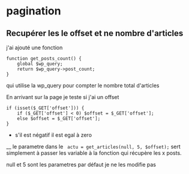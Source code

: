 pagination
==========

Recupérer les le offset et ne nombre d'articles
-----------------------------------------------

j'ai ajouté une fonction 
```
function get_posts_count() {
    global $wp_query;
    return $wp_query->post_count;
}
```  
  
 
qui utilise la wp_query pour compter le nombre total d'articles  
  
    
En arrivant sur la page je teste si j'ai un offset  

```
if (isset($_GET['offset'])) {
    if ($_GET['offset'] < 0) $offset = $_GET['offset'];
    else $offset = $_GET['offset'];
}
```

* s'il est négatif il est egal à zero
  
__ le parametre dans le ``` actu = get_articles(null, 5, $offset);``` sert simplement à passer
 les variable à la fonction qui récupère les x posts.
 
 null et 5 sont les parametres par défaut je ne les modifie pas